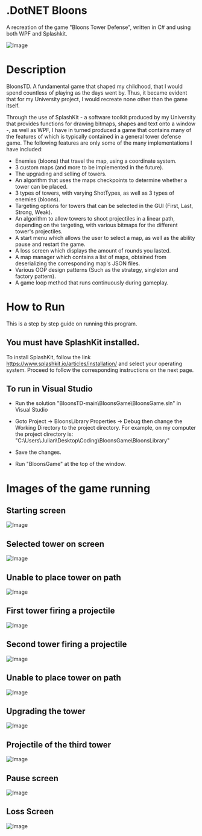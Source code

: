 # .DotNET Bloons

A recreation of the game "Bloons Tower Defense", written in C# and using both WPF and Splashkit.

![Image](../BloonsGame/BloonsGame/GitHubImages/BloonsGame.png?raw=true)
# Description

BloonsTD. A fundamental game that shaped my childhood, that I would spend countless of playing as the days went by. Thus, it became evident that for my University project, I would recreate none other than the game itself.

Through the use of SplashKit - a software toolkit produced by my University that provides functions for drawing bitmaps, shapes and text onto a window -, as well as WPF, I have in turned produced a game that contains many of the features of which is typically contained in a general tower defense game. The following features are only some of the many implementations I have included:

- Enemies (bloons) that travel the map, using a coordinate system.
- 3 custom maps (and more to be implemented in the future).
- The upgrading and selling of towers.
- An algorithm that uses the maps checkpoints to determine whether a tower can be placed.
- 3 types of towers, with varying ShotTypes, as well as 3 types of enemies (bloons).
- Targeting options for towers that can be selected in the GUI (First, Last, Strong, Weak).
- An algorithm to allow towers to shoot projectiles in a linear path, depending on the targeting, with various bitmaps for the different tower's projectiles.
- A start menu which allows the user to select a map, as well as the ability pause and restart the game.
- A loss screen which displays the amount of rounds you lasted.
- A map manager which contains a list of maps, obtained from deserializing the corresponding map's JSON files.
- Various OOP design patterns (Such as the strategy, singleton and factory pattern).
- A game loop method that runs continuously during gameplay.


# How to Run
This is a step by step guide on running this program.

## You must have SplashKit installed.
To install SplashKit, follow the link https://www.splashkit.io/articles/installation/ and select your operating system. Proceed to follow the corresponding instructions on the next page.

## To run in Visual Studio
- Run the solution "BloonsTD-main\BloonsGame\BloonsGame.sln" in Visual Studio

- Goto Project -> BloonsLibrary Properties -> Debug then change the Working Directory to the project directory. For example, on my computer the project directory is: "C:\Users\Julian\Desktop\Coding\BloonsGame\BloonsLibrary"

- Save the changes.

- Run "BloonsGame" at the top of the window.

# Images of the game running

## Starting screen

![Image](../BloonsGame/BloonsGame/GitHubImages/MainMenu.png?raw=true)
## Selected tower on screen

![Image](../BloonsGame/BloonsGame/GitHubImages/Image1.png?raw=true)
## Unable to place tower on path

![Image](../BloonsGame/BloonsGame/GitHubImages/Image2.png?raw=true)
## First tower firing a projectile

![Image](../BloonsGame/BloonsGame/GitHubImages/Image3.png?raw=true)
## Second tower firing a projectile

![Image](../BloonsGame/BloonsGame/GitHubImages/Image4.png?raw=true)
## Unable to place tower on path

![Image](../BloonsGame/BloonsGame/GitHubImages/Image5.png?raw=true)
## Upgrading the tower

![Image](../BloonsGame/BloonsGame/GitHubImages/Image6.png?raw=true)
## Projectile of the third tower

![Image](../BloonsGame/BloonsGame/GitHubImages/Image7.png?raw=true)
## Pause screen

![Image](../BloonsGame/BloonsGame/GitHubImages/Image8.png?raw=true)
## Loss Screen

![Image](../BloonsGame/BloonsGame/GitHubImages/Image9.png?raw=true)
